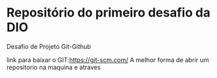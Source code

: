 #  Repositório do primeiro desafio da DIO   
Desafio de Projeto Git-Github  

link para baixar o GIT:https://git-scm.com/
A melhor forma de abrir um repositorio na maquina e atraves
